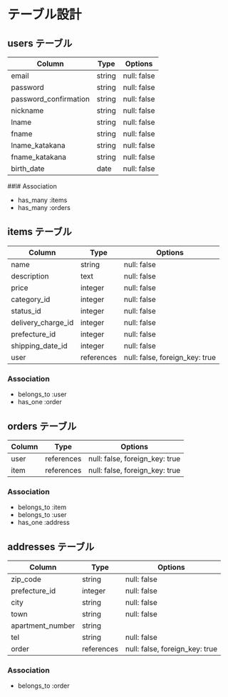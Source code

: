 # テーブル設計

## users テーブル

| Column   | Type   | Options     |
| -------- | ------ | ----------- |
| email    | string | null: false |
| password | string | null: false |
| password_confirmation | string | null: false |
| nickname     | string | null: false |
| lname | string | null: false |
| fname | string | null: false |
| lname_katakana | string | null: false |
| fname_katakana | string | null: false |
| birth_date | date | null: false |

##l# Association

- has_many :items
- has_many :orders

## items テーブル

| Column | Type   | Options     |
| ------ | ------ | ----------- |
| name   | string | null: false |
| description   | text | null: false |
| price   | integer | null: false |
| category_id   | integer | null: false |
| status_id   | integer | null: false |
| delivery_charge_id   | integer | null: false |
| prefecture_id   | integer | null: false |
| shipping_date_id   | integer | null: false |
| user   | references | null: false, foreign_key: true |

### Association

- belongs_to :user
- has_one :order

## orders テーブル

| Column  | Type       | Options                        |
| ------- | ---------- | ------------------------------ |
| user | references     | null: false, foreign_key: true |
| item | references     | null: false, foreign_key: true |

### Association

- belongs_to :item
- belongs_to :user
- has_one :address

## addresses テーブル

| Column  | Type       | Options                        |
| ------- | ---------- | ------------------------------ |
| zip_code | string     | null: false |
| prefecture_id | integer     | null: false |
| city | string     | null: false |
| town | string     | null: false |
| apartment_number | string     | |
| tel    | string | null: false |
| order | references | null: false, foreign_key: true |

### Association

- belongs_to :order